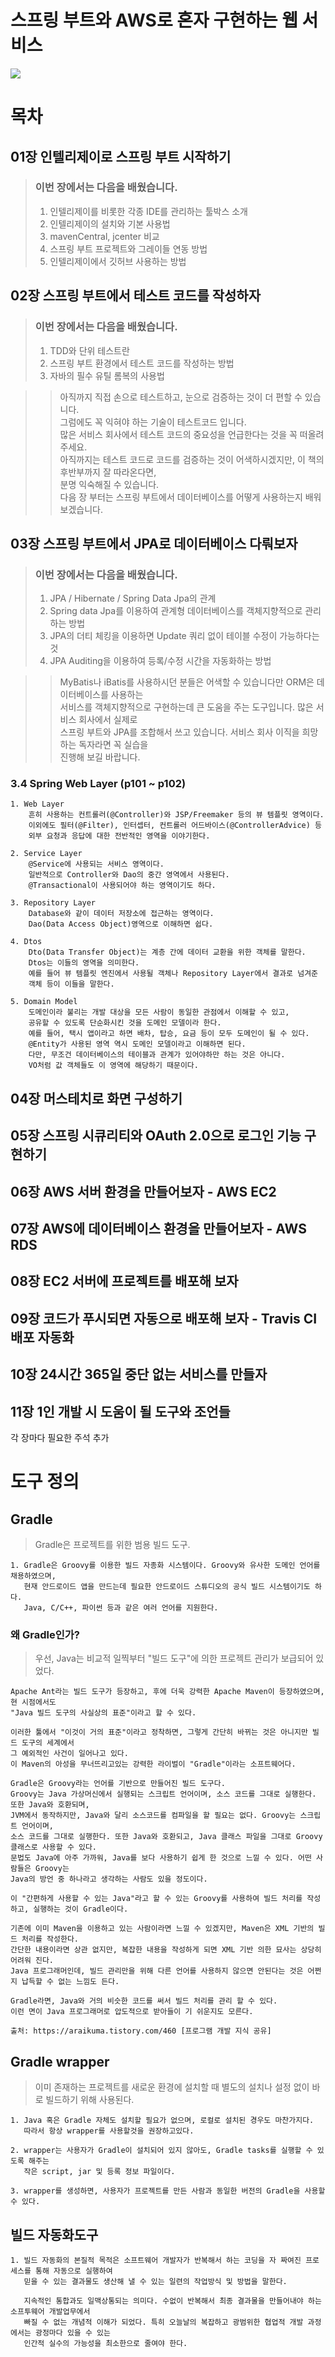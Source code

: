 # 스프링 부트와 AWS로 혼자 구현하는 웹 서비스

![](https://t1.daumcdn.net/cfile/tistory/994D4A415DE2738514)

# 목차
## 01장 인텔리제이로 스프링 부트 시작하기
> ### 이번 장에서는 다음을 배웠습니다.
> 1. 인텔리제이를 비롯한 각종 IDE를 관리하는 툴박스 소개  
> 2. 인텔리제이의 설치와 기본 사용법   
> 3. mavenCentral, jcenter 비교  
> 4. 스프링 부트 프로젝트와 그레이들 연동 방법   
> 5. 인텔리제이에서 깃허브 사용하는 방법   

## 02장 스프링 부트에서 테스트 코드를 작성하자
> ### 이번 장에서는 다음을 배웠습니다.
> 1. TDD와 단위 테스트란  
> 2. 스프링 부트 환경에서 테스트 코드를 작성하는 방법   
> 3. 자바의 필수 유틸 롬복의 사용법   

>> 아직까지 직접 손으로 테스트하고, 눈으로 검증하는 것이 더 편할 수 있습니다.  
>> 그럼에도 꼭 익혀야 하는 기술이 테스트코드 입니다.   
>> 많은 서비스 회사에서 테스트 코드의 중요성을 언급한다는 것을 꼭 떠올려주세요.  
>> 아직까지는 테스트 코드로 코드를 검증하는 것이 어색하시겠지만, 이 책의 후반부까지 잘 따라온다면,  
>> 분명 익숙해질 수 있습니다.  
>> 다음 장 부터는 스프링 부트에서 데이터베이스를 어떻게 사용하는지 배워 보겠습니다.  

## 03장 스프링 부트에서 JPA로 데이터베이스 다뤄보자
> ### 이번 장에서는 다음을 배웠습니다.
> 1. JPA / Hibernate / Spring Data Jpa의 관계   
> 2. Spring data Jpa를 이용하여 관계형 데이터베이스를 객체지향적으로 관리하는 방법  
> 3. JPA의 더티 체킹을 이용하면 Update 쿼리 없이 테이블 수정이 가능하다는 것  
> 4. JPA Auditing을 이용하여 등록/수정 시간을 자동화하는 방법  

>> MyBatis나 iBatis를 사용하시던 분들은 어색할 수 있습니다만 ORM은 데이터베이스를 사용하는  
>> 서비스를 객체지향적으로 구현하는데 큰 도움을 주는 도구입니다. 많은 서비스 회사에서 실제로   
>> 스프링 부트와 JPA를 조합해서 쓰고 있습니다. 서비스 회사 이직을 희망하는 독자라면 꼭 실습을  
>> 진행해 보길 바랍니다.  

### 3.4 Spring Web Layer (p101 ~ p102)
    1. Web Layer  
        흔히 사용하는 컨트롤러(@Controller)와 JSP/Freemaker 등의 뷰 템플릿 영역이다.  
        이외에도 필터(@Filter), 인터셉터, 컨트롤러 어드바이스(@ControllerAdvice) 등    
        외부 요청과 응답에 대한 전반적인 영역을 이야기한다.  
        
    2. Service Layer  
        @Service에 사용되는 서비스 영역이다.  
        일반적으로 Controller와 Dao의 중간 영역에서 사용된다.  
        @Transactional이 사용되어야 하는 영역이기도 하다.   
        
    3. Repository Layer  
        Database와 같이 데이터 저장소에 접근하는 영역이다.   
        Dao(Data Access Object)영역으로 이해하면 쉽다.   
        
    4. Dtos   
        Dto(Data Transfer Object)는 계층 간에 데이터 교환을 위한 객체를 말한다.   
        Dtos는 이들의 영역을 의미한다.   
        예를 들어 뷰 템플릿 엔진에서 사용될 객체나 Repository Layer에서 결과로 넘겨준  
        객체 등이 이들을 말한다.   
        
    5. Domain Model   
        도메인이라 불리는 개발 대상을 모든 사람이 동일한 관점에서 이해할 수 있고,  
        공유할 수 있도록 단순화시킨 것을 도메인 모델이라 한다.   
        예를 들어, 택시 앱이라고 하면 배차, 탑승, 요금 등이 모두 도메인이 될 수 있다.   
        @Entity가 사용된 영역 역시 도메인 모델이라고 이해하면 된다.   
        다만, 무조건 데이터베이스의 테이블과 관계가 있어야하만 하는 것은 아니다.   
        VO처럼 값 객체들도 이 영역에 해당하기 때문이다.   
        
## 04장 머스테치로 화면 구성하기
## 05장 스프링 시큐리티와 OAuth 2.0으로 로그인 기능 구현하기
## 06장 AWS 서버 환경을 만들어보자 - AWS EC2
## 07장 AWS에 데이터베이스 환경을 만들어보자 - AWS RDS
## 08장 EC2 서버에 프로젝트를 배포해 보자
## 09장 코드가 푸시되면 자동으로 배포해 보자 - Travis CI 배포 자동화
## 10장 24시간 365일 중단 없는 서비스를 만들자
## 11장 1인 개발 시 도움이 될 도구와 조언들 

각 장마다 필요한 주석 추가  


# 도구 정의  

## Gradle  
> Gradle은 프로젝트를 위한 범용 빌드 도구.

    1. Gradle은 Groovy를 이용한 빌드 자종화 시스템이다. Groovy와 유사한 도메인 언어를 채용하였으며,
       현재 안드로이드 앱을 만드는데 필요한 안드로이드 스튜디오의 공식 빌드 시스템이기도 하다.
       Java, C/C++, 파이썬 등과 같은 여러 언어를 지원한다.

### 왜 Gradle인가?
> 우선, Java는 비교적 일찍부터 "빌드 도구"에 의한 프로젝트 관리가 보급되어 있었다.  

    Apache Ant라는 빌드 도구가 등장하고, 후에 더욱 강력한 Apache Maven이 등장하였으며, 현 시점에서도
    "Java 빌드 도구의 사실상의 표준"이라고 할 수 있다.

    이러한 툴에서 "이것이 거의 표준"이라고 정착하면, 그렇게 간단히 바뀌는 것은 아니지만 빌드 도구의 세계에서
    그 예외적인 사건이 일어나고 있다.
    이 Maven의 아성을 무너뜨리고있는 강력한 라이벌이 "Gradle"이라는 소프트웨어다.

    Gradle은 Groovy라는 언어를 기반으로 만들어진 빌드 도구다.
    Groovy는 Java 가상머신에서 실행되는 스크립트 언어이며, 소스 코드를 그대로 실행한다. 또한 Java와 호환되며,  
    JVM에서 동작하지만, Java와 달리 소스코드를 컴파일을 할 필요는 없다. Groovy는 스크립트 언어이며,   
    소스 코드를 그대로 실행한다. 또한 Java와 호환되고, Java 클래스 파일을 그대로 Groovy 클래스로 사용할 수 있다.    
    문법도 Java에 아주 가까워, Java를 보다 사용하기 쉽게 한 것으로 느낄 수 있다. 어떤 사람들은 Groovy는     
    Java의 방언 중 하나라고 생각하는 사람도 있을 정도이다.    

    이 "간편하게 사용할 수 있는 Java"라고 할 수 있는 Groovy를 사용하여 빌드 처리를 작성하고, 실행하는 것이 Gradle이다.   

    기존에 이미 Maven을 이용하고 있는 사람이라면 느낄 수 있겠지만, Maven은 XML 기반의 빌드 처리를 작성한다.     
    간단한 내용이라면 상관 없지만, 복잡한 내용을 작성하게 되면 XML 기반 의한 묘사는 상당히 어려워 진다.      
    Java 프로그래머인데, 빌드 관리만을 위해 다른 언어를 사용하지 않으면 안된다는 것은 어쩐지 납득할 수 없는 느낌도 든다.   

    Gradle라면, Java와 거의 비슷한 코드를 써서 빌드 처리를 관리 할 수 있다.      
    이런 면이 Java 프로그래머로 압도적으로 받아들이 기 쉬운지도 모른다.    

    출처: https://araikuma.tistory.com/460 [프로그램 개발 지식 공유]   

## Gradle wrapper  
> 이미 존재하는 프로젝트를 새로운 환경에 설치할 때 별도의 설치나 설정 없이 바로 빌드하기 위해 사용된다.

    1. Java 혹은 Gradle 자체도 설치할 필요가 없으며, 로컬로 설치된 경우도 마찬가지다.
       따라서 항상 wrapper를 사용할것을 권장하고있다.

    2. wrapper는 사용자가 Gradle이 설치되어 있지 않아도, Gradle tasks를 실행할 수 있도록 해주는 
       작은 script, jar 및 등록 정보 파일이다.

    3. wrapper를 생성하면, 사용자가 프로젝트를 만든 사람과 동일한 버전의 Gradle을 사용할 수 있다.

## 빌드 자동화도구    
    1. 빌드 자동화의 본질적 목적은 소프트웨어 개발자가 반복해서 하는 코딩을 자 짜여진 프로세스를 통해 자동으로 실행하여
       믿을 수 있는 결과물도 생산해 낼 수 있는 일련의 작업방식 및 방법을 말한다.  
       
       지속적인 통합과도 일맥상통되는 의미다. 수없이 반복해서 최종 결과물을 만들어내야 하는 소프투웨어 개발업무에서  
       빠질 수 없는 개념적 이해가 되었다. 특히 오늘날의 복잡하고 광범위한 협업적 개발 과정에서는 광정마다 있을 수 있는  
       인간적 실수의 가능성을 최소한으로 줄여야 한다.   
